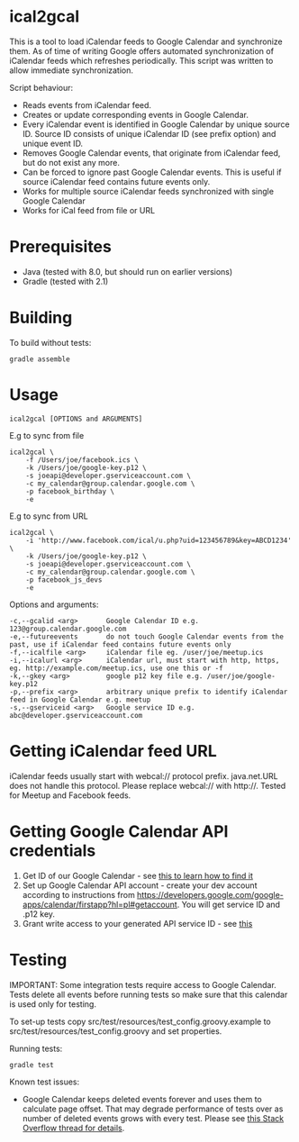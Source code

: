 ical2gcal
=========

This is a tool to load iCalendar feeds to Google Calendar and synchronize them. As of time of writing Google offers automated synchronization of iCalendar feeds which refreshes periodically. This script was written to allow immediate synchronization.

Script behaviour:

* Reads events from iCalendar feed.
* Creates or update corresponding events in Google Calendar.
* Every iCalendar event is identified in Google Calendar by unique source ID. Source ID consists of unique iCalendar ID (see prefix option) and unique event ID.
* Removes Google Calendar events, that originate from iCalendar feed, but do not exist any more.
* Can be forced to ignore past Google Calendar events. This is useful if source iCalendar feed contains future events only.
* Works for multiple source iCalendar feeds synchronized with single Google Calendar
* Works for iCal feed from file or URL

Prerequisites
=============

* Java (tested with 8.0, but should run on earlier versions)
* Gradle (tested with 2.1)

Building
=============

To build without tests:

    gradle assemble


Usage
=====

    ical2gcal [OPTIONS and ARGUMENTS]

E.g to sync from file

    ical2gcal \
        -f /Users/joe/facebook.ics \
        -k /Users/joe/google-key.p12 \
        -s joeapi@developer.gserviceaccount.com \
        -c my_calendar@group.calendar.google.com \
        -p facebook_birthday \
        -e

E.g to sync from URL

    ical2gcal \
        -i 'http://www.facebook.com/ical/u.php?uid=123456789&key=ABCD1234' \
        -k /Users/joe/google-key.p12 \
        -s joeapi@developer.gserviceaccount.com \
        -c my_calendar@group.calendar.google.com \
        -p facebook_js_devs
        -e

Options and arguments:

    -c,--gcalid <arg>       Google Calendar ID e.g. 123@group.calendar.google.com
    -e,--futureevents       do not touch Google Calendar events from the past, use if iCalendar feed contains future events only
    -f,--icalfile <arg>     iCalendar file eg. /user/joe/meetup.ics
    -i,--icalurl <arg>      iCalendar url, must start with http, https, eg. http://example.com/meetup.ics, use one this or -f
    -k,--gkey <arg>         google p12 key file e.g. /user/joe/google-key.p12
    -p,--prefix <arg>       arbitrary unique prefix to identify iCalendar feed in Google Calendar e.g. meetup
    -s,--gserviceid <arg>   Google service ID e.g. abc@developer.gserviceaccount.com


Getting iCalendar feed URL
==========================

iCalendar feeds usually start with webcal:// protocol prefix. java.net.URL does not handle this protocol. Please replace webcal:// with http://. Tested for Meetup and Facebook feeds.

Getting Google Calendar API credentials
=======================================

1. Get ID of our Google Calendar - see [this to learn how to find it](http://googleappstroubleshootinghelp.blogspot.com/2012/09/how-to-find-calendar-id-of-google.html)
2. Set up Google Calendar API account - create your dev account according to instructions from https://developers.google.com/google-apps/calendar/firstapp?hl=pl#getaccount. You will get service ID and .p12 key.
3. Grant write access to your generated API service ID - see [this](https://support.google.com/calendar/answer/143754?hl=en)

Testing
=======

IMPORTANT: Some integration tests require access to Google Calendar. Tests delete all events before running tests so make sure that this calendar is used only for testing.

To set-up tests copy src/test/resources/test_config.groovy.example to src/test/resources/test_config.groovy and set properties.

Running tests:

    gradle test

Known test issues:

* Google Calendar keeps deleted events forever and uses them to calculate page offset. That may degrade performance of tests over as number of deleted events grows with every test. Please see [this Stack Overflow thread for details](http://stackoverflow.com/questions/18566386/google-calendar-v3-api-events-list-request-return-empty-list).
